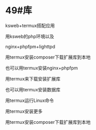 # 49#库

ksweb+termux搭配应用


用ksweb的php环境以及


nginx+phpfpm+lighttpd

用termux安装composer下载扩展库到本地


也可以用termux安装nginx+phpfpm


用termux来下载安装扩展库


也可以用termux安装数据库


用termux运行Linux命令


用termux安装更多



用termux安装composer下载扩展库到本地













